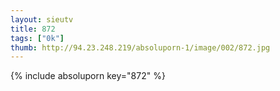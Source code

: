 ```yaml
--- 
layout: sieutv
title: 872
tags: ["0k"]
thumb: http://94.23.248.219/absoluporn-1/image/002/872.jpg
---
```

{% include absoluporn key="872" %} 

